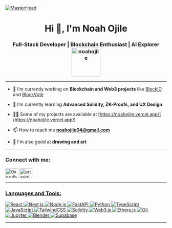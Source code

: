 [![MasterHead](https://qph.cf2.quoracdn.net/main-qimg-8bcfaef95f0b4d36d0c13794c0b23f05)](https://noahojile.vercel.app)

<h1 align="center">Hi 👋, I'm Noah Ojile</h1>

<h3 align="center">
  Full-Stack Developer | Blockchain Enthusiast | AI Explorer
  <img src="https://komarev.com/ghpvc/?username=noahojile&label=Profile%20views&color=0e75b6&style=flat-square" alt="noahojile" width="90"/>
</h3>

---

- 🔭 I’m currently working on **Blockchain and Web3 projects** like [BlockID](https://blockidnoah.vercel.app) and [BlockVote](http://blockvotezero.vercel.app)

- 🌱 I’m currently learning **Advanced Solidity, ZK-Proofs, and UX Design**

- 👨‍💻 Some of my projects are available at [https://noahojile.vercel.app/](https://noahojile.vercel.app/)

- 📫 How to reach me **noahojile04@gmail.com**

- 🎨 I'm also good at **drawing and art**

---

<h3 align="left">Connect with me:</h3>
<p align="left">
<a href="https://x.com/oxno4h" target="blank"><img align="center" src="https://raw.githubusercontent.com/rahuldkjain/github-profile-readme-generator/master/src/images/icons/Social/twitter.svg" alt="0xno4h" height="30" width="40" /></a>
<a href="https://instagram.com/0xno4h" target="blank"><img align="center" src="https://raw.githubusercontent.com/rahuldkjain/github-profile-readme-generator/master/src/images/icons/Social/instagram.svg" alt="artarktion" height="30" width="40" />
</p>

---

<h3 align="left">Languages and Tools:</h3>
<p align="left">
  <img src="https://img.shields.io/badge/React-20232A?style=flat&logo=react&logoColor=61DAFB&labelColor=20232A&color=20232A&style=for-the-badge&logoWidth=20&borderRadius=9999" alt="React" />
  <img src="https://img.shields.io/badge/Next.js-000000?style=flat&logo=next.js&logoColor=white&labelColor=000000&borderRadius=9999" alt="Next.js" />
  <img src="https://img.shields.io/badge/Node.js-339933?style=flat&logo=node.js&logoColor=white&labelColor=339933&borderRadius=9999" alt="Node.js" />
  <img src="https://img.shields.io/badge/FastAPI-009688?style=flat&logo=fastapi&logoColor=white&labelColor=009688&borderRadius=9999" alt="FastAPI" />
  <img src="https://img.shields.io/badge/Python-3670A0?style=flat&logo=python&logoColor=ffdd54&labelColor=3670A0&borderRadius=9999" alt="Python" />
  <img src="https://img.shields.io/badge/TypeScript-3178C6?style=flat&logo=typescript&logoColor=white&labelColor=3178C6&borderRadius=9999" alt="TypeScript" />
  <img src="https://img.shields.io/badge/JavaScript-F7DF1E?style=flat&logo=javascript&logoColor=black&labelColor=F7DF1E&borderRadius=9999" alt="JavaScript" />
  <img src="https://img.shields.io/badge/Tailwind_CSS-38B2AC?style=flat&logo=tailwind-css&logoColor=white&labelColor=38B2AC&borderRadius=9999" alt="TailwindCSS" />
  <img src="https://img.shields.io/badge/Solidity-363636?style=flat&logo=solidity&logoColor=white&labelColor=363636&borderRadius=9999" alt="Solidity" />
  <img src="https://img.shields.io/badge/Web3.js-F16822?style=flat&logo=web3.js&logoColor=white&labelColor=F16822&borderRadius=9999" alt="Web3.js" />
  <img src="https://img.shields.io/badge/Ethers.js-3C3C3D?style=flat&logo=ethereum&logoColor=white&labelColor=3C3C3D&borderRadius=9999" alt="Ethers.js" />
  <img src="https://img.shields.io/badge/Git-F05032?style=flat&logo=git&logoColor=white&labelColor=F05032&borderRadius=9999" alt="Git" />
  <img src="https://img.shields.io/badge/Jupyter-F37626?style=flat&logo=jupyter&logoColor=white&labelColor=F37626&borderRadius=9999" alt="Jupyter" />
  <img src="https://img.shields.io/badge/Blender-F5792A?style=flat&logo=blender&logoColor=white&labelColor=F5792A&borderRadius=9999" alt="Blender" />
  <img src="https://img.shields.io/badge/Supabase-3ECF8E?style=flat&logo=supabase&logoColor=white&labelColor=3ECF8E&borderRadius=9999" alt="Supabase" />

</p>

---
